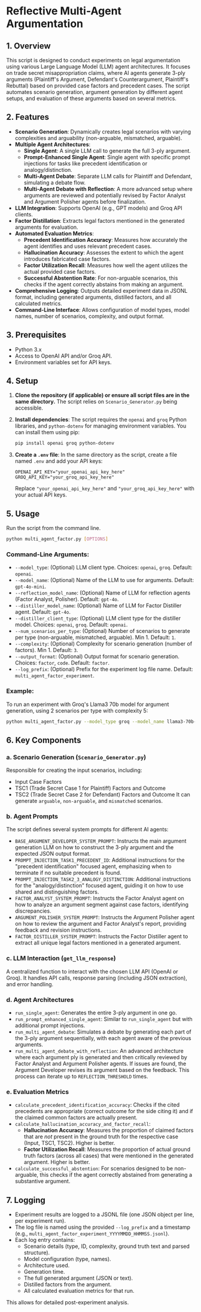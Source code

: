 # Reflective Multi-Agent Argumentation

## 1. Overview

This script is designed to conduct experiments on legal argumentation using various Large Language Model (LLM) agent architectures. It focuses on trade secret misappropriation claims, where AI agents generate 3-ply arguments (Plaintiff's Argument, Defendant's Counterargument, Plaintiff's Rebuttal) based on provided case factors and precedent cases. The script automates scenario generation, argument generation by different agent setups, and evaluation of these arguments based on several metrics.

## 2. Features

-   **Scenario Generation**: Dynamically creates legal scenarios with varying complexities and arguability (non-arguable, mismatched, arguable).
-   **Multiple Agent Architectures**:
    *   **Single Agent**: A single LLM call to generate the full 3-ply argument.
    *   **Prompt-Enhanced Single Agent**: Single agent with specific prompt injections for tasks like precedent identification or analogy/distinction.
    *   **Multi-Agent Debate**: Separate LLM calls for Plaintiff and Defendant, simulating a debate flow.
    *   **Multi-Agent Debate with Reflection**: A more advanced setup where arguments are reviewed and potentially revised by Factor Analyst and Argument Polisher agents before finalization.
-   **LLM Integration**: Supports OpenAI (e.g., GPT models) and Groq API clients.
-   **Factor Distillation**: Extracts legal factors mentioned in the generated arguments for evaluation.
-   **Automated Evaluation Metrics**:
    *   **Precedent Identification Accuracy**: Measures how accurately the agent identifies and uses relevant precedent cases.
    *   **Hallucination Accuracy**: Assesses the extent to which the agent introduces fabricated case factors.
    *   **Factor Utilization Recall**: Measures how well the agent utilizes the actual provided case factors.
    *   **Successful Abstention Rate**: For non-arguable scenarios, this checks if the agent correctly abstains from making an argument.
-   **Comprehensive Logging**: Outputs detailed experiment data in JSONL format, including generated arguments, distilled factors, and all calculated metrics.
-   **Command-Line Interface**: Allows configuration of model types, model names, number of scenarios, complexity, and output format.

## 3. Prerequisites

-   Python 3.x
-   Access to OpenAI API and/or Groq API.
-   Environment variables set for API keys.

## 4. Setup

1.  **Clone the repository (if applicable) or ensure all script files are in the same directory.**
    The script relies on `Scenario_Generator.py` being accessible.

2.  **Install dependencies**:
    The script requires the `openai` and `groq` Python libraries, and `python-dotenv` for managing environment variables.
    You can install them using pip:
    ```bash
    pip install openai groq python-dotenv
    ```

3.  **Create a `.env` file**:
    In the same directory as the script, create a file named `.env` and add your API keys:
    ```
    OPENAI_API_KEY="your_openai_api_key_here"
    GROQ_API_KEY="your_groq_api_key_here"
    ```
    Replace `"your_openai_api_key_here"` and `"your_groq_api_key_here"` with your actual API keys.

## 5. Usage

Run the script from the command line.

```bash
python multi_agent_factor.py [OPTIONS]
```

### Command-Line Arguments:

-   `--model_type`: (Optional) LLM client type. Choices: `openai`, `groq`. Default: `openai`.
-   `--model_name`: (Optional) Name of the LLM to use for arguments. Default: `gpt-4o-mini`.
-   `--reflection_model_name`: (Optional) Name of LLM for reflection agents (Factor Analyst, Polisher). Default: `gpt-4o`.
-   `--distiller_model_name`: (Optional) Name of LLM for Factor Distiller agent. Default: `gpt-4o`.
-   `--distiller_client_type`: (Optional) LLM client type for the distiller model. Choices: `openai`, `groq`. Default: `openai`.
-   `--num_scenarios_per_type`: (Optional) Number of scenarios to generate per type (non-arguable, mismatched, arguable). Min 1. Default: `1`.
-   `--complexity`: (Optional) Complexity for scenario generation (number of factors). Min 1. Default: `3`.
-   `--output_format`: (Optional) Output format for scenario generation. Choices: `factor`, `code`. Default: `factor`.
-   `--log_prefix`: (Optional) Prefix for the experiment log file name. Default: `multi_agent_factor_experiment`.

### Example:

To run an experiment with Groq's Llama3 70b model for argument generation, using 2 scenarios per type with complexity 5:

```bash
python multi_agent_factor.py --model_type groq --model_name llama3-70b-8192 --num_scenarios_per_type 2 --complexity 5 --log_prefix my_llama_test
```

## 6. Key Components

### a. Scenario Generation (`Scenario_Generator.py`)
Responsible for creating the input scenarios, including:
-   Input Case Factors
-   TSC1 (Trade Secret Case 1 for Plaintiff) Factors and Outcome
-   TSC2 (Trade Secret Case 2 for Defendant) Factors and Outcome
It can generate `arguable`, `non-arguable`, and `mismatched` scenarios.

### b. Agent Prompts
The script defines several system prompts for different AI agents:
-   `BASE_ARGUMENT_DEVELOPER_SYSTEM_PROMPT`: Instructs the main argument generation LLM on how to construct the 3-ply argument and the expected JSON output format.
-   `PROMPT_INJECTION_TASK1_PRECEDENT_ID`: Additional instructions for the "precedent identification" focused agent, emphasizing when to terminate if no suitable precedent is found.
-   `PROMPT_INJECTION_TASK2_3_ANALOGY_DISTINCTION`: Additional instructions for the "analogy/distinction" focused agent, guiding it on how to use shared and distinguishing factors.
-   `FACTOR_ANALYST_SYSTEM_PROMPT`: Instructs the Factor Analyst agent on how to analyze an argument segment against case factors, identifying discrepancies.
-   `ARGUMENT_POLISHER_SYSTEM_PROMPT`: Instructs the Argument Polisher agent on how to review the argument and Factor Analyst's report, providing feedback and revision instructions.
-   `FACTOR_DISTILLER_SYSTEM_PROMPT`: Instructs the Factor Distiller agent to extract all unique legal factors mentioned in a generated argument.

### c. LLM Interaction (`get_llm_response`)
A centralized function to interact with the chosen LLM API (OpenAI or Groq). It handles API calls, response parsing (including JSON extraction), and error handling.

### d. Agent Architectures
-   `run_single_agent`: Generates the entire 3-ply argument in one go.
-   `run_prompt_enhanced_single_agent`: Similar to `run_single_agent` but with additional prompt injections.
-   `run_multi_agent_debate`: Simulates a debate by generating each part of the 3-ply argument sequentially, with each agent aware of the previous arguments.
-   `run_multi_agent_debate_with_reflection`: An advanced architecture where each argument ply is generated and then critically reviewed by Factor Analyst and Argument Polisher agents. If issues are found, the Argument Developer revises its argument based on the feedback. This process can iterate up to `REFLECTION_THRESHOLD` times.

### e. Evaluation Metrics
-   `calculate_precedent_identification_accuracy`: Checks if the cited precedents are appropriate (correct outcome for the side citing it) and if the claimed common factors are actually present.
-   `calculate_hallucination_accuracy_and_factor_recall`:
    -   **Hallucination Accuracy**: Measures the proportion of claimed factors that are *not* present in the ground truth for the respective case (Input, TSC1, TSC2). Higher is better.
    -   **Factor Utilization Recall**: Measures the proportion of actual ground truth factors (across all cases) that were mentioned in the generated argument. Higher is better.
-   `calculate_successful_abstention`: For scenarios designed to be non-arguable, this checks if the agent correctly abstained from generating a substantive argument.

## 7. Logging

-   Experiment results are logged to a JSONL file (one JSON object per line, per experiment run).
-   The log file is named using the provided `--log_prefix` and a timestamp (e.g., `multi_agent_factor_experiment_YYYYMMDD_HHMMSS.jsonl`).
-   Each log entry contains:
    -   Scenario details (type, ID, complexity, ground truth text and parsed structure).
    -   Model configuration (type, names).
    -   Architecture used.
    -   Generation time.
    -   The full generated argument (JSON or text).
    -   Distilled factors from the argument.
    -   All calculated evaluation metrics for that run.

This allows for detailed post-experiment analysis.
